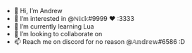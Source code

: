 - 👋 Hi, I’m Andrew
- 👀 I’m interested in @ℕ𝕚𝕔𝕜#9999 ❤️ :3333
- 🌱 I’m currently learning Lua
- 💞️ I’m looking to collaborate on <redacted>
- 📫 Reach me on discord for no reason @𝔸𝕟𝕕𝕣𝕖𝕨#6586 :D

<!---
DesiredVisa/DesiredVisa is a ✨ special ✨ repository because its `README.md` (this file) appears on your GitHub profile.
You can click the Preview link to take a look at your changes.
--->
